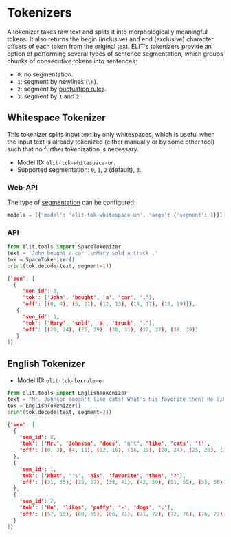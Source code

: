 # Tokenizers

A tokenizer takes raw text and splits it into morphologically meaningful tokens.
It also returns the begin (inclusive) and end (exclusive) character offsets of each token from the original text.
ELIT's tokenizers provide an option of performing several types of sentence segmentation, which groups chunks of consecutive tokens into sentences:

* `0`: no segmentation.
* `1`: segment by newlines (`\n`).
* `2`: segment by [puctuation rules](../_modules/elit/tokenizer.html#Tokenizer.segment).
* `3`: segment by `1` and `2`.


## Whitespace Tokenizer

This tokenizer splits input text by only whitespaces, which is useful when the input text is already tokenized (either manually or by some other tool) such that no further tokenization is necessary.

* Model ID: `elit-tok-whitespace-un`.
* Supported segmentation: `0`, `1`, `2` (default), `3`.

### Web-API

The type of [segmentation](#segmentation) can be configured:

```python
models = [{'model': 'elit-tok-whitespace-un', 'args': {'segment': 1}}]  # segment by newlines
```

### API

```python
from elit.tools import SpaceTokenizer
text = 'John bought a car .\nMary sold a truck .'
tok = SpaceTokenizer()
print(tok.decode(text, segment=1))
```

```json
{'sen': [
  {
     'sen_id': 0,
     'tok': ['John', 'bought', 'a', 'car', '.'],
     'off': [(0, 4), (5, 11), (12, 13), (14, 17), (18, 19)]}, 
   {
     'sen_id': 1,
     'tok': ['Mary', 'sold', 'a', 'truck', '.'],
     'off': [(20, 24), (25, 29), (30, 31), (32, 37), (38, 39)]
   }
]}
```

## English Tokenizer

* Model ID: `elit-tok-lexrule-en`

```python
from elit.tools import EnglishTokenizer
text = "Mr. Johnson doesn't like cats! What's his favorite then? He likes puffy-dogs."
tok = EnglishTokenizer()
print(tok.decode(text, segment=2))
```

```json
{'sen': [
  {
    'sen_id': 0,
    'tok': ['Mr.', 'Johnson', 'does', "n't", 'like', 'cats', '!'], 
    'off': [(0, 3), (4, 11), (12, 16), (16, 19), (20, 24), (25, 29), (29, 30)], 
  }, 
  {
    'sen_id': 1,
    'tok': ['What', "'s", 'his', 'favorite', 'then', '?'], 
    'off': [(31, 35), (35, 37), (38, 41), (42, 50), (51, 55), (55, 56)] 
  }, 
  {
    'sen_id': 2,
    'tok': ['He', 'likes', 'puffy', '-', 'dogs', '.'], 
    'off': [(57, 59), (60, 65), (66, 71), (71, 72), (72, 76), (76, 77)] 
  }
]}
```

